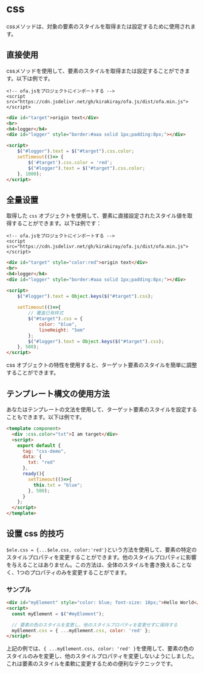 # css

cssメソッドは、対象の要素のスタイルを取得または設定するために使用されます。

## 直接使用

cssメソッドを使用して、要素のスタイルを取得または設定することができます。以下は例です。

<html-viewer>

```
<!-- ofa.jsをプロジェクトにインポートする -->
<script src="https://cdn.jsdelivr.net/gh/kirakiray/ofa.js/dist/ofa.min.js"></script>
```

```html
<div id="target">origin text</div>
<br>
<h4>logger</h4>
<div id="logger" style="border:#aaa solid 1px;padding:8px;"></div>

<script>
    $("#logger").text = $("#target").css.color;
    setTimeout(()=> {
        $('#target').css.color = 'red';
        $("#logger").text = $("#target").css.color;
    }, 1000);
</script>
```

</html-viewer>

## 全量设置

取得した `css` オブジェクトを使用して、要素に直接設定されたスタイル値を取得することができます。以下は例です：

<html-viewer>

```
<!-- ofa.jsをプロジェクトにインポートする -->
<script src="https://cdn.jsdelivr.net/gh/kirakiray/ofa.js/dist/ofa.min.js"></script>
```

```html
<div id="target" style="color:red">origin text</div>
<br>
<h4>logger</h4>
<div id="logger" style="border:#aaa solid 1px;padding:8px;"></div>

<script>
    $("#logger").text = Object.keys($("#target").css);
   
    setTimeout(()=>{
        // 覆盖已有样式
        $("#target").css = {
            color: "blue",
            lineHeight: "5em"
        };
        $("#logger").text = Object.keys($("#target").css);
    }, 500);
</script>
```

</html-viewer>

css オブジェクトの特性を使用すると、ターゲット要素のスタイルを簡単に調整することができます。

## テンプレート構文の使用方法

あなたはテンプレートの文法を使用して、ターゲット要素のスタイルを設定することもできます。以下は例です。

<comp-viewer comp-name="css-demo">

```html
<template component>
  <div :css.color="txt">I am target</div>
  <script>
    export default {
      tag: "css-demo",
      data: {
        txt: "red"
      },
      ready(){
        setTimeout(()=>{
          this.txt = "blue";
        }, 500);
      }
    };
  </script>
</template>
```

</comp-viewer>

## 设置 css 的技巧

`$ele.css = {...$ele.css, color:'red'}`という方法を使用して、要素の特定のスタイルプロパティを変更することができます。他のスタイルプロパティに影響を与えることはありません。この方法は、全体のスタイルを書き換えることなく、1つのプロパティのみを変更することがでます。

### サンプル

```html
<div id="myElement" style="color: blue; font-size: 18px;">Hello World</div>
<script>
  const myElement = $("#myElement");

  // 要素の色のスタイルを変更し、他のスタイルプロパティを変更せずに保持する
  myElement.css = { ...myElement.css, color: 'red' };
</script>
```

上記の例では、`{ ...myElement.css, color: 'red' }`を使用して、要素の色のスタイルのみを変更し、他のスタイルプロパティを変更しないようにしました。これは要素のスタイルを柔軟に変更するための便利なテクニックです。